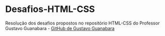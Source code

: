 # Desafios-HTML-CSS
Resolução dos desafios propostos no repositório HTML-CSS do Professor Gustavo Guanabara - [GitHub de Gustavo Guanabara](https://github.com/gustavoguanabara)

